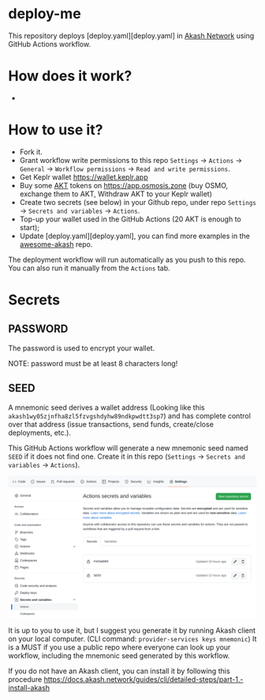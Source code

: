# deploy-me

This repository deploys [deploy.yaml][deploy.yaml] in [Akash Network](https://akash.network) using GitHub Actions workflow.

# How does it work?

- 

# How to use it?

- Fork it.
- Grant workflow write permissions to this repo `Settings` -> `Actions` -> `General` -> `Workflow permissions` -> `Read and write permissions`.
- Get Keplr wallet https://wallet.keplr.app
- Buy some [AKT](https://www.coingecko.com/en/coins/akash-network) tokens on https://app.osmosis.zone (buy OSMO, exchange them to AKT, Withdraw AKT to your Keplr wallet)
- Create two secrets (see below) in your Github repo, under repo `Settings` -> `Secrets and variables` -> `Actions`.
- Top-up your wallet used in the GitHub Actions (20 AKT is enough to start);
- Update [deploy.yaml][deploy.yaml], you can find more examples in the [awesome-akash](https://github.com/akash-network/awesome-akash) repo.

The deployment workflow will run automatically as you push to this repo.
You can also run it manually from the `Actions` tab.

# Secrets

## PASSWORD

The password is used to encrypt your wallet.

NOTE: password must be at least 8 characters long!

## SEED

A mnemonic seed derives a wallet address (Looking like this `akash1wy05zjnfha8zl5fzvgshdyhw89ndkpwdtt3sp7`) and has complete control over that address (issue transactions, send funds, create/close deployments, etc.).

This GitHub Actions workflow will generate a new mnemonic seed named `SEED` if it does not find one. Create it in this repo (`Settings` -> `Secrets and variables` -> `Actions`).

![Github Actions secrets](./gh-secrets.png)

It is up to you to use it, but I suggest you generate it by running Akash client on your local computer. (CLI command: `provider-services keys mnemonic`)
It is a MUST if you use a public repo where everyone can look up your workflow, including the mnemonic seed generated by this workflow.

If you do not have an Akash client, you can install it by following this procedure https://docs.akash.network/guides/cli/detailed-steps/part-1.-install-akash
